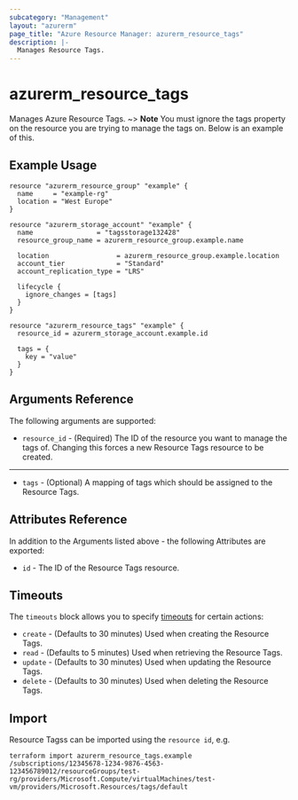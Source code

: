 ```yaml
---
subcategory: "Management"
layout: "azurerm"
page_title: "Azure Resource Manager: azurerm_resource_tags"
description: |-
  Manages Resource Tags.
---
```


# azurerm_resource_tags

Manages Azure Resource Tags.
~> **Note** You must ignore the tags property on the resource you are trying to manage the tags on. Below is an example of this.

## Example Usage

```hcl
resource "azurerm_resource_group" "example" {
  name     = "example-rg"
  location = "West Europe"
}

resource "azurerm_storage_account" "example" {
  name                = "tagsstorage132428"
  resource_group_name = azurerm_resource_group.example.name

  location                 = azurerm_resource_group.example.location
  account_tier             = "Standard"
  account_replication_type = "LRS"

  lifecycle {
	ignore_changes = [tags]
  }
}

resource "azurerm_resource_tags" "example" {
  resource_id = azurerm_storage_account.example.id
  
  tags = {
    key = "value"
  }
}
```

## Arguments Reference

The following arguments are supported:

* `resource_id` - (Required) The ID of the resource you want to manage the tags of. Changing this forces a new Resource Tags resource to be created.

---

* `tags` - (Optional) A mapping of tags which should be assigned to the Resource Tags.

## Attributes Reference

In addition to the Arguments listed above - the following Attributes are exported: 

* `id` - The ID of the Resource Tags resource.

## Timeouts

The `timeouts` block allows you to specify [timeouts](https://www.terraform.io/language/resources/syntax#operation-timeouts) for certain actions:

* `create` - (Defaults to 30 minutes) Used when creating the Resource Tags.
* `read` - (Defaults to 5 minutes) Used when retrieving the Resource Tags.
* `update` - (Defaults to 30 minutes) Used when updating the Resource Tags.
* `delete` - (Defaults to 30 minutes) Used when deleting the Resource Tags.

## Import

Resource Tagss can be imported using the `resource id`, e.g.

```shell
terraform import azurerm_resource_tags.example /subscriptions/12345678-1234-9876-4563-123456789012/resourceGroups/test-rg/providers/Microsoft.Compute/virtualMachines/test-vm/providers/Microsoft.Resources/tags/default
```